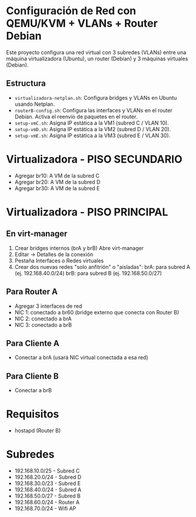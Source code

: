 # Configuración de Red con QEMU/KVM + VLANs + Router Debian

Este proyecto configura una red virtual con 3 subredes (VLANs) entre una máquina virtualizadora (Ubuntu), un router (Debian) y 3 máquinas virtuales (Debian).

## Estructura

- `virtualizadora-netplan.sh`: Configura bridges y VLANs en Ubuntu usando Netplan.
- `routerB-config.sh`: Configura las interfaces y VLANs en el router Debian. Activa el reenvío de paquetes en el router.
- `setup-vmC.sh`: Asigna IP estática a la VM1 (subred C / VLAN 10).
- `setup-vmD.sh`: Asigna IP estática a la VM2 (subred D / VLAN 20).
- `setup-vmE.sh`: Asigna IP estática a la VM3 (subred E / VLAN 30).

# Virtualizadora - PISO SECUNDARIO
- Agregar br10: A VM de la subred C
- Agregar br20: A VM de la subred D
- Agregar br30: A VM de la subred E

# Virtualizadora - PISO PRINCIPAL
## En virt-manager
1. Crear bridges internos (brA y brB)
Abre virt-manager
2. Editar → Detalles de la conexión
3. Pestaña Interfaces o Redes virtuales
4. Crear dos nuevas redes "solo anfitrión" o "aisladas":
    brA: para subred A (ej. 192.168.40.0/24)
    brB: para subred B (ej. 192.168.50.0/27)



## Para Router A
- Agregar 3 interfaces de red
- NIC 1: conectado a br60 (bridge externo que conecta con Router B)
- NIC 2: conectado a brA
- NIC 3: conectado a brB

## Para Cliente A
- Conectar a brA (usará NIC virtual conectada a esa red)

## Para Cliente B
- Conectar a brB

# Requisitos
- hostapd (Router B)

# Subredes
- 192.168.10.0/25 - Subred C
- 192.168.20.0/24 - Subred D
- 192.168.30.0/23 - Subred E
- 192.168.40.0/24 - Subred A
- 192.168.50.0/27 - Subred B
- 192.168.60.0/24 - Router A
- 192.168.70.0/24 - Wifi AP